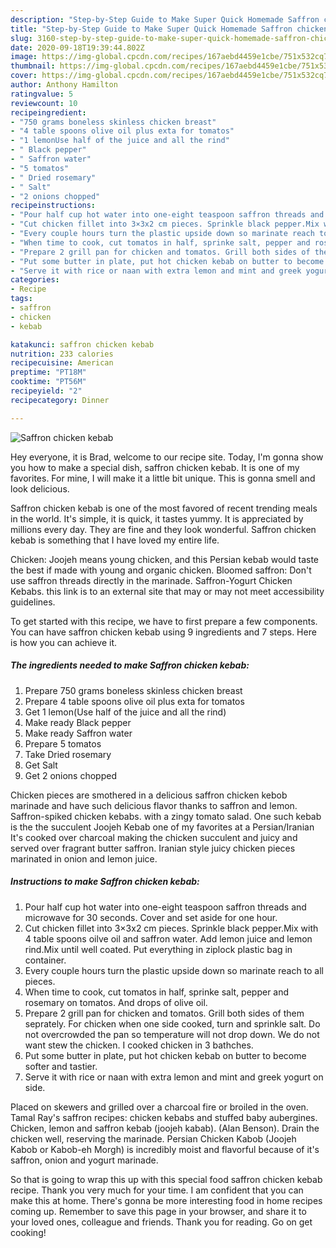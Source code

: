 ```yaml
---
description: "Step-by-Step Guide to Make Super Quick Homemade Saffron chicken kebab"
title: "Step-by-Step Guide to Make Super Quick Homemade Saffron chicken kebab"
slug: 3160-step-by-step-guide-to-make-super-quick-homemade-saffron-chicken-kebab
date: 2020-09-18T19:39:44.802Z
image: https://img-global.cpcdn.com/recipes/167aebd4459e1cbe/751x532cq70/saffron-chicken-kebab-recipe-main-photo.jpg
thumbnail: https://img-global.cpcdn.com/recipes/167aebd4459e1cbe/751x532cq70/saffron-chicken-kebab-recipe-main-photo.jpg
cover: https://img-global.cpcdn.com/recipes/167aebd4459e1cbe/751x532cq70/saffron-chicken-kebab-recipe-main-photo.jpg
author: Anthony Hamilton
ratingvalue: 5
reviewcount: 10
recipeingredient:
- "750 grams boneless skinless chicken breast"
- "4 table spoons olive oil plus exta for tomatos"
- "1 lemonUse half of the juice and all the rind"
- " Black pepper"
- " Saffron water"
- "5 tomatos"
- " Dried rosemary"
- " Salt"
- "2 onions chopped"
recipeinstructions:
- "Pour half cup hot water into one-eight teaspoon saffron threads and microwave for 30 seconds. Cover and set aside for one hour."
- "Cut chicken fillet into 3×3x2 cm pieces. Sprinkle black pepper.Mix with 4 table spoons oilve oil and saffron water. Add lemon juice and lemon rind.Mix until well coated. Put everything in ziplock plastic bag in container."
- "Every couple hours turn the plastic upside down so marinate reach to all pieces."
- "When time to cook, cut tomatos in half, sprinke salt, pepper and rosemary on tomatos. And drops of olive oil."
- "Prepare 2 grill pan for chicken and tomatos. Grill both sides of them seprately. For chicken when one side cooked, turn and sprinkle salt. Do not overcrowded the pan so temperature will not drop down. We do not want stew the chicken. I cooked chicken in 3 bathches."
- "Put some butter in plate, put hot chicken kebab on butter to become softer and tastier."
- "Serve it with rice or naan with extra lemon and mint and greek yogurt on side."
categories:
- Recipe
tags:
- saffron
- chicken
- kebab

katakunci: saffron chicken kebab 
nutrition: 233 calories
recipecuisine: American
preptime: "PT18M"
cooktime: "PT56M"
recipeyield: "2"
recipecategory: Dinner

---
```



![Saffron chicken kebab](https://img-global.cpcdn.com/recipes/167aebd4459e1cbe/751x532cq70/saffron-chicken-kebab-recipe-main-photo.jpg)

Hey everyone, it is Brad, welcome to our recipe site. Today, I'm gonna show you how to make a special dish, saffron chicken kebab. It is one of my favorites. For mine, I will make it a little bit unique. This is gonna smell and look delicious.

Saffron chicken kebab is one of the most favored of recent trending meals in the world. It's simple, it is quick, it tastes yummy. It is appreciated by millions every day. They are fine and they look wonderful. Saffron chicken kebab is something that I have loved my entire life.

Chicken: Joojeh means young chicken, and this Persian kebab would taste the best if made with young and organic chicken. Bloomed saffron: Don&#39;t use saffron threads directly in the marinade. Saffron-Yogurt Chicken Kebabs. this link is to an external site that may or may not meet accessibility guidelines.


To get started with this recipe, we have to first prepare a few components. You can have saffron chicken kebab using 9 ingredients and 7 steps. Here is how you can achieve it.

<!--inarticleads1-->

##### The ingredients needed to make Saffron chicken kebab:

1. Prepare 750 grams boneless skinless chicken breast
1. Prepare 4 table spoons olive oil plus exta for tomatos
1. Get 1 lemon(Use half of the juice and all the rind)
1. Make ready  Black pepper
1. Make ready  Saffron water
1. Prepare 5 tomatos
1. Take  Dried rosemary
1. Get  Salt
1. Get 2 onions chopped


Chicken pieces are smothered in a delicious saffron chicken kebob marinade and have such delicious flavor thanks to saffron and lemon. Saffron-spiked chicken kebabs. with a zingy tomato salad. One such kebab is the the succulent Joojeh Kebab one of my favorites at a Persian/Iranian It&#39;s cooked over charcoal making the chicken succulent and juicy and served over fragrant butter saffron. Iranian style juicy chicken pieces marinated in onion and lemon juice. 

<!--inarticleads2-->

##### Instructions to make Saffron chicken kebab:

1. Pour half cup hot water into one-eight teaspoon saffron threads and microwave for 30 seconds. Cover and set aside for one hour.
1. Cut chicken fillet into 3×3x2 cm pieces. Sprinkle black pepper.Mix with 4 table spoons oilve oil and saffron water. Add lemon juice and lemon rind.Mix until well coated. Put everything in ziplock plastic bag in container.
1. Every couple hours turn the plastic upside down so marinate reach to all pieces.
1. When time to cook, cut tomatos in half, sprinke salt, pepper and rosemary on tomatos. And drops of olive oil.
1. Prepare 2 grill pan for chicken and tomatos. Grill both sides of them seprately. For chicken when one side cooked, turn and sprinkle salt. Do not overcrowded the pan so temperature will not drop down. We do not want stew the chicken. I cooked chicken in 3 bathches.
1. Put some butter in plate, put hot chicken kebab on butter to become softer and tastier.
1. Serve it with rice or naan with extra lemon and mint and greek yogurt on side.


Placed on skewers and grilled over a charcoal fire or broiled in the oven. Tamal Ray&#39;s saffron recipes: chicken kebabs and stuffed baby aubergines. Chicken, lemon and saffron kebab (joojeh kabab). (Alan Benson). Drain the chicken well, reserving the marinade. Persian Chicken Kabob (Joojeh Kabob or Kabob-eh Morgh) is incredibly moist and flavorful because of it&#39;s saffron, onion and yogurt marinade. 

So that is going to wrap this up with this special food saffron chicken kebab recipe. Thank you very much for your time. I am confident that you can make this at home. There's gonna be more interesting food in home recipes coming up. Remember to save this page in your browser, and share it to your loved ones, colleague and friends. Thank you for reading. Go on get cooking!
